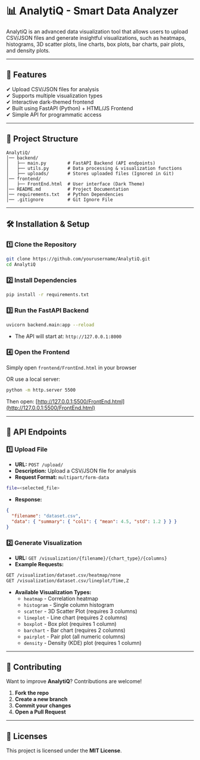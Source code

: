 # 📊 AnalytiQ - Smart Data Analyzer

AnalytiQ is an advanced data visualization tool that allows users to upload CSV/JSON files and generate insightful visualizations, such as heatmaps, histograms, 3D scatter plots, line charts, box plots, bar charts, pair plots, and density plots.

---

## 🚀 Features
✔ Upload CSV/JSON files for analysis  
✔ Supports multiple visualization types  
✔ Interactive dark-themed frontend  
✔ Built using FastAPI (Python) + HTML/JS Frontend  
✔ Simple API for programmatic access  

---

## 📂 Project Structure
```
AnalytiQ/
│── backend/
│   ├── main.py        # FastAPI Backend (API endpoints)
│   ├── utils.py       # Data processing & visualization functions
│   ├── uploads/       # Stores uploaded files (Ignored in Git)
│── frontend/
│   ├── FrontEnd.html  # User interface (Dark Theme)
│── README.md          # Project Documentation
│── requirements.txt   # Python Dependencies
│── .gitignore         # Git Ignore File
```

---

## 🛠 Installation & Setup

### 1️⃣ Clone the Repository
```sh
git clone https://github.com/yourusername/AnalytiQ.git
cd AnalytiQ
```

### 2️⃣ Install Dependencies
```sh
pip install -r requirements.txt
```

### 3️⃣ Run the FastAPI Backend
```sh
uvicorn backend.main:app --reload
```
- The API will start at: `http://127.0.0.1:8000`

### 4️⃣ Open the Frontend
Simply open `frontend/FrontEnd.html` in your browser

OR use a local server:
```sh
python -m http.server 5500
```
Then open: [http://127.0.0.1:5500/FrontEnd.html](http://127.0.0.1:5500/FrontEnd.html)

---

## 📡 API Endpoints

### **1️⃣ Upload File**
- **URL:** `POST /upload/`
- **Description:** Upload a CSV/JSON file for analysis
- **Request Format:** `multipart/form-data`
```sh
file=<selected_file>
```
- **Response:**
```json
{
  "filename": "dataset.csv",
  "data": { "summary": { "col1": { "mean": 4.5, "std": 1.2 } } }
}
```

### **2️⃣ Generate Visualization**
- **URL:** `GET /visualization/{filename}/{chart_type}/{columns}`
- **Example Requests:**
```sh
GET /visualization/dataset.csv/heatmap/none
GET /visualization/dataset.csv/lineplot/Time,Z
```
- **Available Visualization Types:**
  - `heatmap` - Correlation heatmap  
  - `histogram` - Single column histogram  
  - `scatter` - 3D Scatter Plot (requires 3 columns)  
  - `lineplot` - Line chart (requires 2 columns)  
  - `boxplot` - Box plot (requires 1 column)  
  - `barchart` - Bar chart (requires 2 columns)  
  - `pairplot` - Pair plot (all numeric columns)  
  - `density` - Density (KDE) plot (requires 1 column)  

---

## 🤝 Contributing
Want to improve **AnalytiQ**? Contributions are welcome!

1. **Fork the repo**  
2. **Create a new branch**  
3. **Commit your changes**  
4. **Open a Pull Request**  

---

## 📄 Licenses
This project is licensed under the **MIT License**.

